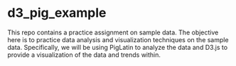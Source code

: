 d3_pig_example
==============

This repo contains a practice assignment on sample data. The objective here is to practice data analysis and visualization techniques on the sample data. Specifically, we will be using PigLatin to analyze the data and D3.js to provide a visualization of the data and trends within.
